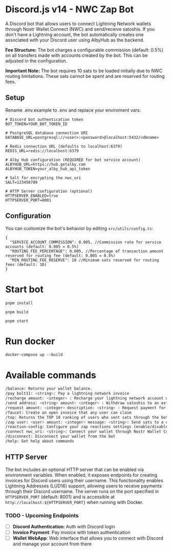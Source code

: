 # Discord.js v14 - NWC Zap Bot

A Discord bot that allows users to connect Lightning Network wallets through Nostr Wallet Connect (NWC) and send/receive satoshis. If you don't have a Lightning account, the bot automatically creates one associated with your Discord user using AlbyHub as the backend.

**Fee Structure:** The bot charges a configurable commission (default: 0.5%) on all transfers made with accounts created by the bot. This can be adjusted in the configuration.

**Important Note:** The bot requires 10 sats to be loaded initially due to NWC routing limitations. These sats cannot be spent and are reserved for routing fees.

## Setup

Rename .env.example to .env and replace your enviroment vars:

```env
# Discord bot authentication token
BOT_TOKEN=YOUR_BOT_TOKEN_ID

# PostgreSQL database connection URI
DATABASE_URL=postgresql://<user>:<password>@localhost:5432/<dbname>

# Redis connection URL (defaults to localhost:6379)
REDIS_URL=redis://localhost:6379

# Alby Hub configuration (REQUIRED for bot service account)
ALBYHUB_URL=https://hub.getalby.com
ALBYHUB_TOKEN=your_alby_hub_api_token

# Salt for encrypting the nwc_uri
SALT=123456789

# HTTP Server configuration (optional)
HTTPSERVER_ENABLED=true
HTTPSERVER_PORT=8001
```

## Configuration

You can customize the bot's behavior by editing `src/utils/config.ts`:

```jsonc
{
  "SERVICE_ACCOUNT_COMMISSION": 0.005, //Commission rate for service accounts (default: 0.005 = 0.5%)
  "ROUTING_FEE_PERCENTAGE": 0.005, //Percentage of transaction amount reserved for routing fee (default: 0.005 = 0.5%)
  "MIN_ROUTING_FEE_RESERVE": 10 //Minimum sats reserved for routing fees (default: 10)
}
```

# Start bot

```
pnpm install
```

```
pnpm build
```

```
pnpm start
```

# Run docker

```
docker-compose up --build
```

# Available commands

```bash
/balance: Returns your wallet balance.
/pay bolt11: <string>: Pay a lightning network invoice
/recharge amount: <integer> : Recharge your lightning network account with an invoice
/send address: <string> amount: <integer> : Withdraw satoshis to an external account outside discord
/request amount: <integer> description: <string> : Request payment for an invoice
/faucet: Create an open invoice that any user can claim
/top: Returns the TOP 10 ranking of users who sent sats through the bot
/zap user: <user> amount: <integer> message: <string>: Send sats to a user in discord
/reaction-config: Configure your zap reactions settings (enable/disable and amount)
/connect nwc_uri: <string>: Connect your wallet through Nostr Wallet Connect
/disconnect: Disconnect your wallet from the bot
/help: Get help about commands
```

## HTTP Server

The bot includes an optional HTTP server that can be enabled via environment variables. When enabled, it exposes endpoints for creating invoices for Discord users using their username. This functionality enables Lightning Addresses (LUD16) support, allowing users to receive payments through their Discord username. The server runs on the port specified in `HTTPSERVER_PORT` (default: 8001) and is accessible at `http://localhost:${HTTPSERVER_PORT}` when running with Docker.

### TODO - Upcoming Endpoints

- [ ] **Discord Authentication**: Auth with Discord login
- [ ] **Invoice Payment**: Pay invoice with token authentication
- [ ] **Wallet WebApp**: Web interface that allows you to connect with Discord and manage your account from there
